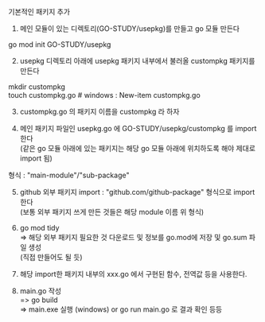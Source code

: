 기본적인 패키지 추가

1. 메인 모듈이 있는 디렉토리(GO-STUDY/usepkg)를 만들고 go 모듈 만든다

go mod init GO-STUDY/usepkg

2. usepkg 디렉토리 아래에 usepkg 패키지 내부에서 불러올 custompkg 패키지를 만든다

mkdir custompkg <br>
touch custompkg.go # windows : New-item custompkg.go

3. custompkg.go 의 패키지 이름을 custompkg 라 하자

4. 메인 패키지 파일인 usepkg.go 에 GO-STUDY/usepkg/custompkg 를 import 한다 <br>
(같은 go 모듈 아래에 있는 패키지는 해당 go 모듈 아래에 위치하도록 해야 제대로 import 됨) <br>

형식 : "main-module"/"sub-package"

5. github 외부 패키지 import : "github.com/github-package" 형식으로 import 한다 <br>
(보통 외부 패키지 쓰게 만든 것들은 해당 module 이름 위 형식)

6. go mod tidy  <br>
=> 해당 외부 패키지 필요한 것 다운로드 및 정보를 go.mod에 저장 및 go.sum 파일 생성 <br>
(직접 만들어도 될 듯)

7. 해당 import한 패키지 내부의 xxx.go 에서 구현된 함수, 전역값 등을 사용한다. 

8. main.go 작성 <br>
=> go build <br>
=> main.exe 실행 (windows) or go run main.go 로 결과 확인 등등 
